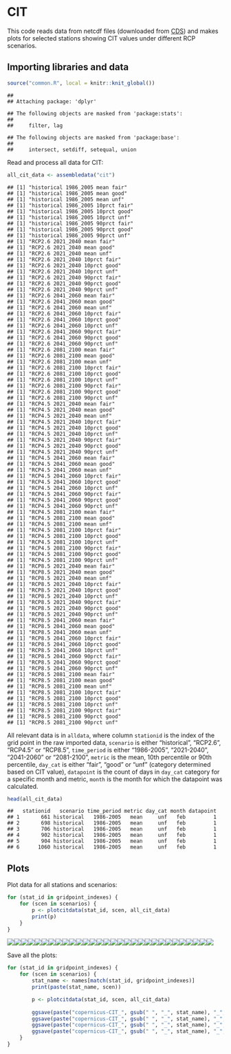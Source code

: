 CIT
================

This code reads data from netcdf files (downloaded from
[CDS](https://cds.climate.copernicus.eu/cdsapp#!/dataset/sis-tourism-climate-suitability-indicators?tab=overview))
and makes plots for selected stations showing CIT values under different
RCP scenarios.

## Importing libraries and data

``` r
source("common.R", local = knitr::knit_global())
```

    ## 
    ## Attaching package: 'dplyr'

    ## The following objects are masked from 'package:stats':
    ## 
    ##     filter, lag

    ## The following objects are masked from 'package:base':
    ## 
    ##     intersect, setdiff, setequal, union

Read and process all data for CIT:

``` r
all_cit_data <- assembledata("cit")
```

    ## [1] "historical 1986_2005 mean fair"
    ## [1] "historical 1986_2005 mean good"
    ## [1] "historical 1986_2005 mean unf"
    ## [1] "historical 1986_2005 10prct fair"
    ## [1] "historical 1986_2005 10prct good"
    ## [1] "historical 1986_2005 10prct unf"
    ## [1] "historical 1986_2005 90prct fair"
    ## [1] "historical 1986_2005 90prct good"
    ## [1] "historical 1986_2005 90prct unf"
    ## [1] "RCP2.6 2021_2040 mean fair"
    ## [1] "RCP2.6 2021_2040 mean good"
    ## [1] "RCP2.6 2021_2040 mean unf"
    ## [1] "RCP2.6 2021_2040 10prct fair"
    ## [1] "RCP2.6 2021_2040 10prct good"
    ## [1] "RCP2.6 2021_2040 10prct unf"
    ## [1] "RCP2.6 2021_2040 90prct fair"
    ## [1] "RCP2.6 2021_2040 90prct good"
    ## [1] "RCP2.6 2021_2040 90prct unf"
    ## [1] "RCP2.6 2041_2060 mean fair"
    ## [1] "RCP2.6 2041_2060 mean good"
    ## [1] "RCP2.6 2041_2060 mean unf"
    ## [1] "RCP2.6 2041_2060 10prct fair"
    ## [1] "RCP2.6 2041_2060 10prct good"
    ## [1] "RCP2.6 2041_2060 10prct unf"
    ## [1] "RCP2.6 2041_2060 90prct fair"
    ## [1] "RCP2.6 2041_2060 90prct good"
    ## [1] "RCP2.6 2041_2060 90prct unf"
    ## [1] "RCP2.6 2081_2100 mean fair"
    ## [1] "RCP2.6 2081_2100 mean good"
    ## [1] "RCP2.6 2081_2100 mean unf"
    ## [1] "RCP2.6 2081_2100 10prct fair"
    ## [1] "RCP2.6 2081_2100 10prct good"
    ## [1] "RCP2.6 2081_2100 10prct unf"
    ## [1] "RCP2.6 2081_2100 90prct fair"
    ## [1] "RCP2.6 2081_2100 90prct good"
    ## [1] "RCP2.6 2081_2100 90prct unf"
    ## [1] "RCP4.5 2021_2040 mean fair"
    ## [1] "RCP4.5 2021_2040 mean good"
    ## [1] "RCP4.5 2021_2040 mean unf"
    ## [1] "RCP4.5 2021_2040 10prct fair"
    ## [1] "RCP4.5 2021_2040 10prct good"
    ## [1] "RCP4.5 2021_2040 10prct unf"
    ## [1] "RCP4.5 2021_2040 90prct fair"
    ## [1] "RCP4.5 2021_2040 90prct good"
    ## [1] "RCP4.5 2021_2040 90prct unf"
    ## [1] "RCP4.5 2041_2060 mean fair"
    ## [1] "RCP4.5 2041_2060 mean good"
    ## [1] "RCP4.5 2041_2060 mean unf"
    ## [1] "RCP4.5 2041_2060 10prct fair"
    ## [1] "RCP4.5 2041_2060 10prct good"
    ## [1] "RCP4.5 2041_2060 10prct unf"
    ## [1] "RCP4.5 2041_2060 90prct fair"
    ## [1] "RCP4.5 2041_2060 90prct good"
    ## [1] "RCP4.5 2041_2060 90prct unf"
    ## [1] "RCP4.5 2081_2100 mean fair"
    ## [1] "RCP4.5 2081_2100 mean good"
    ## [1] "RCP4.5 2081_2100 mean unf"
    ## [1] "RCP4.5 2081_2100 10prct fair"
    ## [1] "RCP4.5 2081_2100 10prct good"
    ## [1] "RCP4.5 2081_2100 10prct unf"
    ## [1] "RCP4.5 2081_2100 90prct fair"
    ## [1] "RCP4.5 2081_2100 90prct good"
    ## [1] "RCP4.5 2081_2100 90prct unf"
    ## [1] "RCP8.5 2021_2040 mean fair"
    ## [1] "RCP8.5 2021_2040 mean good"
    ## [1] "RCP8.5 2021_2040 mean unf"
    ## [1] "RCP8.5 2021_2040 10prct fair"
    ## [1] "RCP8.5 2021_2040 10prct good"
    ## [1] "RCP8.5 2021_2040 10prct unf"
    ## [1] "RCP8.5 2021_2040 90prct fair"
    ## [1] "RCP8.5 2021_2040 90prct good"
    ## [1] "RCP8.5 2021_2040 90prct unf"
    ## [1] "RCP8.5 2041_2060 mean fair"
    ## [1] "RCP8.5 2041_2060 mean good"
    ## [1] "RCP8.5 2041_2060 mean unf"
    ## [1] "RCP8.5 2041_2060 10prct fair"
    ## [1] "RCP8.5 2041_2060 10prct good"
    ## [1] "RCP8.5 2041_2060 10prct unf"
    ## [1] "RCP8.5 2041_2060 90prct fair"
    ## [1] "RCP8.5 2041_2060 90prct good"
    ## [1] "RCP8.5 2041_2060 90prct unf"
    ## [1] "RCP8.5 2081_2100 mean fair"
    ## [1] "RCP8.5 2081_2100 mean good"
    ## [1] "RCP8.5 2081_2100 mean unf"
    ## [1] "RCP8.5 2081_2100 10prct fair"
    ## [1] "RCP8.5 2081_2100 10prct good"
    ## [1] "RCP8.5 2081_2100 10prct unf"
    ## [1] "RCP8.5 2081_2100 90prct fair"
    ## [1] "RCP8.5 2081_2100 90prct good"
    ## [1] "RCP8.5 2081_2100 90prct unf"

All relevant data is in `alldata`, where column `stationid` is the index
of the grid point in the raw imported data, `scenario` is either
“historical”, “RCP2.6”, “RCP4.5” or “RCP8.5”, `time_period` is either
“1986-2005”, “2021-2040”, “2041-2060” or “2081-2100”, `metric` is the
mean, 10th percentile or 90th percentile, `day_cat` is either “fair”,
“good” or “unf” (category determined based on CIT value), `datapoint` is
the count of days in `day_cat` category for a specific month and metric,
`month` is the month for which the datapoint was calculated.

``` r
head(all_cit_data)
```

    ##   stationid   scenario time_period metric day_cat month datapoint
    ## 1       661 historical   1986-2005   mean     unf   feb         1
    ## 2       698 historical   1986-2005   mean     unf   feb         1
    ## 3       706 historical   1986-2005   mean     unf   feb         1
    ## 4       902 historical   1986-2005   mean     unf   feb         1
    ## 5       904 historical   1986-2005   mean     unf   feb         1
    ## 6      1060 historical   1986-2005   mean     unf   feb         1

## Plots

Plot data for all stations and scenarios:

``` r
for (stat_id in gridpoint_indexes) {
    for (scen in scenarios) {
        p <- plotcitdata(stat_id, scen, all_cit_data)
        print(p)
    }
}
```

![](CIT_files/figure-gfm/unnamed-chunk-4-1.svg)<!-- -->![](CIT_files/figure-gfm/unnamed-chunk-4-2.svg)<!-- -->![](CIT_files/figure-gfm/unnamed-chunk-4-3.svg)<!-- -->![](CIT_files/figure-gfm/unnamed-chunk-4-4.svg)<!-- -->![](CIT_files/figure-gfm/unnamed-chunk-4-5.svg)<!-- -->![](CIT_files/figure-gfm/unnamed-chunk-4-6.svg)<!-- -->![](CIT_files/figure-gfm/unnamed-chunk-4-7.svg)<!-- -->![](CIT_files/figure-gfm/unnamed-chunk-4-8.svg)<!-- -->![](CIT_files/figure-gfm/unnamed-chunk-4-9.svg)<!-- -->![](CIT_files/figure-gfm/unnamed-chunk-4-10.svg)<!-- -->![](CIT_files/figure-gfm/unnamed-chunk-4-11.svg)<!-- -->![](CIT_files/figure-gfm/unnamed-chunk-4-12.svg)<!-- -->![](CIT_files/figure-gfm/unnamed-chunk-4-13.svg)<!-- -->![](CIT_files/figure-gfm/unnamed-chunk-4-14.svg)<!-- -->![](CIT_files/figure-gfm/unnamed-chunk-4-15.svg)<!-- -->![](CIT_files/figure-gfm/unnamed-chunk-4-16.svg)<!-- -->![](CIT_files/figure-gfm/unnamed-chunk-4-17.svg)<!-- -->![](CIT_files/figure-gfm/unnamed-chunk-4-18.svg)<!-- -->![](CIT_files/figure-gfm/unnamed-chunk-4-19.svg)<!-- -->![](CIT_files/figure-gfm/unnamed-chunk-4-20.svg)<!-- -->![](CIT_files/figure-gfm/unnamed-chunk-4-21.svg)<!-- -->![](CIT_files/figure-gfm/unnamed-chunk-4-22.svg)<!-- -->![](CIT_files/figure-gfm/unnamed-chunk-4-23.svg)<!-- -->![](CIT_files/figure-gfm/unnamed-chunk-4-24.svg)<!-- -->![](CIT_files/figure-gfm/unnamed-chunk-4-25.svg)<!-- -->![](CIT_files/figure-gfm/unnamed-chunk-4-26.svg)<!-- -->![](CIT_files/figure-gfm/unnamed-chunk-4-27.svg)<!-- -->![](CIT_files/figure-gfm/unnamed-chunk-4-28.svg)<!-- -->![](CIT_files/figure-gfm/unnamed-chunk-4-29.svg)<!-- -->![](CIT_files/figure-gfm/unnamed-chunk-4-30.svg)<!-- -->

Save all the plots:

``` r
for (stat_id in gridpoint_indexes) {
    for (scen in scenarios) {
        stat_name <- names[match(stat_id, gridpoint_indexes)]
        print(paste(stat_name, scen))

        p <- plotcitdata(stat_id, scen, all_cit_data)
        
        ggsave(paste("copernicus-CIT_", gsub(" ", "_", stat_name), "_", scen, ".pdf", sep=""), p, width=9, height=4, units="in", path="../output/pdf/copernicus-CIT", device=cairo_pdf)
        ggsave(paste("copernicus-CIT_", gsub(" ", "_", stat_name), "_", scen, ".eps", sep=""), p, width=9, height=4, units="in", path="../output/eps/copernicus-CIT", device=cairo_ps)
        ggsave(paste("copernicus-CIT_", gsub(" ", "_", stat_name), "_", scen, ".svg", sep=""), p, width=9, height=4, units="in", path="../output/svg/copernicus-CIT")
        ggsave(paste("copernicus-CIT_", gsub(" ", "_", stat_name), "_", scen, ".png", sep=""), p, width=9, height=4, units="in", path="../output/png/copernicus-CIT", dpi=500)
    }
}
```
